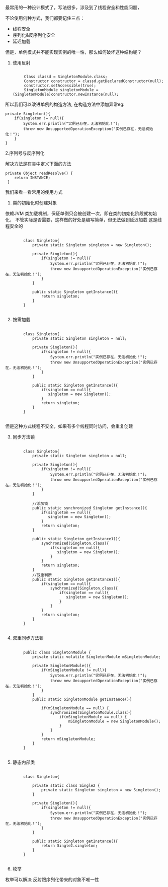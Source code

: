 
最常用的一种设计模式了，写法很多，涉及到了线程安全和性能问题，

不论使用何种方式，我们都要记住三点：
* 线程安全
* 序列化&反序列化安全
* 延迟加载

但是，单例模式并不能实现实例的唯一性，那么如何破坏这种结构呢？

1. 使用反射

   <code>
        Class classd = SingletonModule.class;
        Constructor constructor = classd.getDeclaredConstructor(null);
        constructor.setAccessible(true);
        SingletonModule singletonModule =  (SingletonModule)constructor.newInstance(null);
   </code>

所以我们可以改进单例的构造方法, 在构造方法中添加异常eg:

    private Singleton(){
        if(singleton != null){
            System.err.println("实例已存在，无法初始化！");
            throw new UnsupportedOperationException("实例已存在，无法初始化！");
        }
    }

2.序列号与反序列化

解决方法是在类中定义下面的方法

    private Object readResolve() {
        return INSTANCE;
     }


我们来看一看常用的使用方式

1. 类的初始化时创建对象

依赖JVM 类加载机制，保证单例只会被创建一次，即在类的初始化阶段就初始化，
不管实际是否需要，这样做的好处是编写简单，但无法做到延迟加载
这是线程安全的

<pre>
    <code>
        class Singleton{
            private static Singleton singleton = new Singleton();

            private Singleton(){
                if(singleton != null){
                    System.err.println("实例已存在，无法初始化！");
                    throw new UnsupportedOperationException("实例已存在，无法初始化！");
                }
            }

            public static Singleton getInstance(){
                return singleton;
            }
        }
    </code>
</pre>

2. 按需加载

<pre>
    <code>
        class Singleton{
            private static Singleton singleton = null;

            private Singleton(){
                if(singleton != null){
                    System.err.println("实例已存在，无法初始化！");
                    throw new UnsupportedOperationException("实例已存在，无法初始化！");
                }
            }

            public static Singleton getInstance(){
                if(singleton == null){
                   singleton = new Singleton();
                }
                return singleton;
            }
        }
    </code>
</pre>
但是这种方式线程不安全，如果有多个线程同时访问，会重复创建

3. 同步方法锁

<pre>
    <code>
        class Singleton{
            private static Singleton singleton = null;

            private Singleton(){
                if(singleton != null){
                    System.err.println("实例已存在，无法初始化！");
                    throw new UnsupportedOperationException("实例已存在，无法初始化！");
                }
            }

            //添加锁
            public static synchronized Singleton getInstance(){
                if(singleton == null){
                   singleton = new Singleton();
                }
                return singleton;
            }

            public static Singleton getInstance1(){
                synchronized(Singleton.class){
                    if(singleton == null){
                       singleton = new Singleton();
                    }
                }
                return singleton;
            }
            //双重判断
            public static Singleton getInstance1(){
                if(singleton == null){
                    synchronized(Singleton.class){
                        if(singleton == null){
                           singleton = new Singleton();
                        }
                    }
                }
                return singleton;
            }
        }
    </code>
</pre>

4. 双重同步方法锁

<pre>
    <code>
        public class SingletonModule {
            private static volatile SingletonModule mSingletonModule;

            private SingletonModule(){
                if(mSingletonModule != null){
                    System.err.println("实例已存在，无法初始化！");
                    throw new UnsupportedOperationException("实例已存在，无法初始化！");
                }
            }
            public static SingletonModule getInstance(){

                if(mSingletonModule == null) {
                    synchronized(SingletonModule.class){
                        if(mSingletonModule == null) {
                            mSingletonModule = new SingletonModule();
                        }
                    }
                }
                return mSingletonModule;
            }
        }
    </code>
</pre>

5. 静态内部类

<pre>
    <code>
        class Singleton{

            private static class Single2 {
                private static Singleton singleton = new Singleton();
            }

            private Singleton(){
                if(singleton != null){
                    System.err.println("实例已存在，无法初始化！");
                    throw new UnsupportedOperationException("实例已存在，无法初始化！");
                }
            }

            public static Singleton getInstance(){
                return Single2.singleton;
            }
        }
    </code>
</pre>


6. 枚举

枚举可以解决 反射跟序列化带来的对象不唯一性




